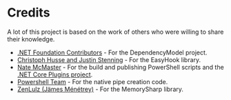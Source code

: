 # Credits

A lot of this project is based on the work of others who were willing to share their knowledge.

* [.NET Foundation Contributors](https://github.com/dotnet) - For the DependencyModel project.
* [Christoph Husse and Justin Stenning](https://github.com/EasyHook/EasyHook/blob/master/LICENSE) - For the EasyHook library.
* [Nate McMaster](https://github.com/natemcmaster) - For the build and publishing PowerShell scripts and the [.NET Core Plugins project](https://github.com/natemcmaster/DotNetCorePlugins).
* [Powershell Team](https://github.com/PowerShell/PowerShell) - For the native pipe creation code.
* [ZenLulz (Jämes Ménétrey)](https://github.com/ZenLulz/MemorySharp) - For the MemorySharp library.